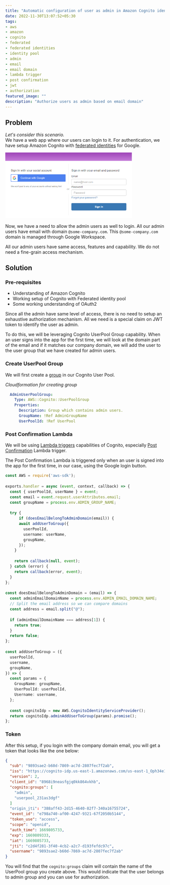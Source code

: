 ```yaml
---
title: "Automatic configuration of user as admin in Amazon Cognito identity pools (federated identities)"
date: 2022-11-30T13:07:52+05:30
tags: 
- aws
- amazon
- cognito
- federated
- federated identities
- identity pool
- admin
- email
- email domain
- lambda trigger
- post confirmation
- jwt
- authorization
featured_image: ""
description: "Authorize users as admin based on email domain"
---
```

## Problem
*Let's consider this scenario.*  
We have a web app where our users can login to it. For authentication, we have setup Amazon Cognito with [federated identities](https://docs.aws.amazon.com/cognito/latest/developerguide/getting-started-with-identity-pools.html) for Google. 

<img src="login-page.png" width="400">

Now, we have a need to allow the admin users as well to login. All our admin users have email with domain `@some-company.com`. This `@some-company.com` domain is managed through Google Workspace.

All our admin users have same access, features and capability. We do not need a fine-grain access mechanism.


## Solution
### Pre-requisites
- Understanding of Amazon Cognito
- Working setup of Cognito with Federated identity pool
- Some working understanding of OAuth2

Since all the admin have same level of access, there is no need to setup an exhaustive authorization mechanism. All we need is a special claim on JWT token to identify the user as admin.

To do this, we will be leveraging Cognito UserPool Group capability.
When an user signs into the app for the first time, we will look at the domain part of the email and if it matches our company domain, we will add the user to the user group that we have created for admin users.

### Create UserPool Group
We will first create a [group](https://docs.aws.amazon.com/cognito/latest/developerguide/cognito-user-pools-user-groups.html) in our Cognito User Pool.

*Cloudformation for creating group*
```yaml
  AdminUserPoolGroup:
    Type: AWS::Cognito::UserPoolGroup
    Properties: 
      Description: Group which contains admin users.
      GroupName: !Ref AdminGroupName
      UserPoolId: !Ref UserPool
```

### Post Confirmation Lambda
We will be using [Lambda triggers](https://docs.aws.amazon.com/cognito/latest/developerguide/cognito-user-identity-pools-working-with-aws-lambda-triggers.html) capabilities of Cognito, especially [Post Confirmation](https://docs.aws.amazon.com/cognito/latest/developerguide/user-pool-lambda-post-confirmation.html) Lambda trigger.

The Post Confirmation Lambda is triggered only when an user is signed into the app for the first time, in our case, using the Google login button.

```ts
const AWS = require('aws-sdk');

exports.handler = async (event, context, callback) => {
  const { userPoolId, userName } = event;
  const email = event.request.userAttributes.email;
  const groupName = process.env.ADMIN_GROUP_NAME;

  try {
      if (doesEmailBelongToAdminDomain(email)) {
      await addUserToGroup({
        userPoolId,
        username: userName,
        groupName,
      });
    }

    return callback(null, event);
  } catch (error) {
    return callback(error, event);
  }
};

const doesEmailBelongToAdminDomain = (email) => {
  const adminEmailDomainName = process.env.ADMIN_EMAIL_DOMAIN_NAME;
  // Split the email address so we can compare domains
  const address = email.split("@");

  if (adminEmailDomainName === address[1]) {
    return true;
  }
  return false;
};

const addUserToGroup = ({
  userPoolId,
  username,
  groupName,
}) => {
  const params = {
    GroupName: groupName,
    UserPoolId: userPoolId,
    Username: username,
  };

  const cognitoIdp = new AWS.CognitoIdentityServiceProvider();
  return cognitoIdp.adminAddUserToGroup(params).promise();
};

```
### Token
After this setup, if you login with the company domain email, you will get a token that looks like the one below:
```json
{
  "sub": "9893sae2-b60d-7869-ac7d-2807fec7f2ab",
  "iss": "https://cognito-idp.us-east-1.amazonaws.com/us-east-1_Oph34e1i7",
  "version": 2,
  "client_id": "8968i9neasfgjq0kk864vkhb",
  "cognito:groups": [
    "admin",
    "userpool_231as3dgf"
  ]
  "origin_jti": "388aff43-2d15-4640-82f7-340a16755724",
  "event_id": "e798a740-af00-4247-9321-67f2050b5144",
  "token_use": "access",
  "scope": "openid",
  "auth_time": 1669805733,
  "exp": 1669809333,
  "iat": 1669805733,
  "jti": "c2d4f281-3f40-4cb2-a2c7-d193fefdc97c",
  "username": "9893sae2-b60d-7869-ac7d-2807fec7f2ab"
}
```
You will find that the `cognito:groups` claim will contain the name of the UserPool group you create above. This would indicate that the user belongs to admin group and you can use for authorization.